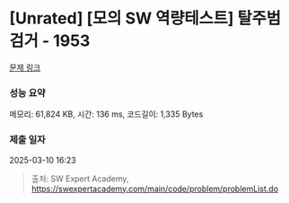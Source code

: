 # [Unrated] [모의 SW 역량테스트] 탈주범 검거 - 1953 

[문제 링크](https://swexpertacademy.com/main/code/problem/problemDetail.do?contestProbId=AV5PpLlKAQ4DFAUq) 

### 성능 요약

메모리: 61,824 KB, 시간: 136 ms, 코드길이: 1,335 Bytes

### 제출 일자

2025-03-10 16:23



> 출처: SW Expert Academy, https://swexpertacademy.com/main/code/problem/problemList.do